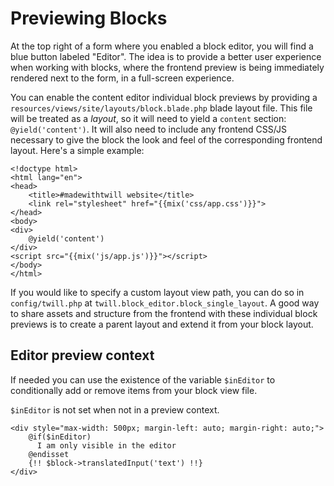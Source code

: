 # Previewing Blocks

At the top right of a form where you enabled a block editor, you will find a blue button labeled "Editor". The idea is to provide a better user experience when working with blocks, where the frontend preview is being immediately rendered next to the form, in a full-screen experience.

You can enable the content editor individual block previews by providing a `resources/views/site/layouts/block.blade.php` blade layout file. This file will be treated as a _layout_, so it will need to yield a `content` section: `@yield('content')`. It will also need to include any frontend CSS/JS necessary to give the block the look and feel of the corresponding frontend layout. Here's a simple example:

```blade
<!doctype html>
<html lang="en">
<head>
    <title>#madewithtwill website</title>
    <link rel="stylesheet" href="{{mix('css/app.css')}}">
</head>
<body>
<div>
    @yield('content')
</div>
<script src="{{mix('js/app.js')}}"></script>
</body>
</html>
```

If you would like to specify a custom layout view path, you can do so in `config/twill.php`
at `twill.block_editor.block_single_layout`.
A good way to share assets and structure from the frontend with these individual block previews is to create a parent layout and extend it from your block layout.

## Editor preview context

If needed you can use the existence of the variable `$inEditor` to conditionally add or remove items from your block view file.

`$inEditor` is not set when not in a preview context.

```blade
<div style="max-width: 500px; margin-left: auto; margin-right: auto;">
    @if($inEditor)
      I am only visible in the editor
    @endisset
    {!! $block->translatedInput('text') !!}
</div>
```
